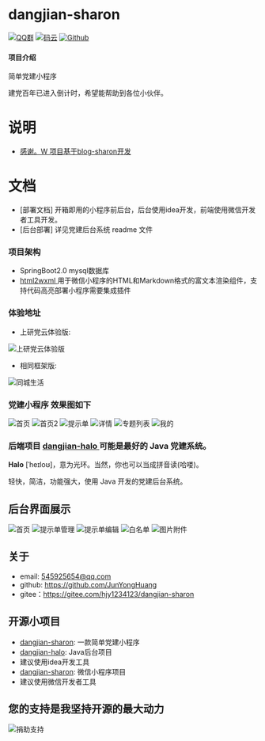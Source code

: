 # dangjian-sharon

[![QQ群](https://img.shields.io/badge/QQ%E7%BE%A4-723201457-yellowgreen.svg)](https://jq.qq.com/?_wv=1027&k=19odMmjy)
[![码云](https://img.shields.io/badge/Gitee-%E7%A0%81%E4%BA%91-yellow.svg)](https://gitee.com/hjy1234123/dangjian-sharon)
[![Github](https://img.shields.io/badge/Github-Github-red.svg)](https://github.com/JunYongHuang/dangjian-sharon)

#### 项目介绍
简单党建小程序

建党百年已进入倒计时，希望能帮助到各位小伙伴。

# 说明
- [感谢。W 项目基于blog-sharon开发](https://gitee.com/qinxuewu/blog-sharon/tree/master/blog-halo)

# 文档
- [部署文档]  开箱即用的小程序前后台，后台使用idea开发，前端使用微信开发者工具开发。
- [后台部署]  详见党建后台系统 readme 文件

### 项目架构
- SpringBoot2.0 mysql数据库
-  [html2wxml ](https://gitee.com/qwqoffice/html2wxml) 用于微信小程序的HTML和Markdown格式的富文本渲染组件，支持代码高亮部署小程序需要集成插件


### 体验地址
- 上研党云体验版:

![上研党云体验版](https://images.gitee.com/uploads/images/2021/0408/131609_d86447b1_893422.png "微信图片_20210408131535.png")
- 相同框架版:

![同城生活](https://images.gitee.com/uploads/images/2021/0408/142504_1a6edb0b_893422.jpeg "0.jpg")


### 党建小程序 效果图如下
![首页](https://images.gitee.com/uploads/images/2021/0408/142518_9c7e9bba_893422.jpeg "1.jpg")
![首页2](https://images.gitee.com/uploads/images/2021/0408/142532_c44a10df_893422.jpeg "2.jpg")
![提示单](https://images.gitee.com/uploads/images/2021/0408/142543_6de99ab5_893422.jpeg "3.jpg")
![详情](https://images.gitee.com/uploads/images/2021/0408/142613_c93a7d61_893422.jpeg "4.jpg")
![专题列表](https://images.gitee.com/uploads/images/2021/0408/142625_e24e179d_893422.jpeg "5.jpg")
![我的](https://images.gitee.com/uploads/images/2021/0408/142636_04911479_893422.jpeg "6.jpg")





### 后端项目 [dangjian-halo ]( https://github.com/JunYongHuang/dangjian-sharon/tree/master/dangjian-halo )可能是最好的 Java 党建系统。
**Halo** [ˈheɪloʊ]，意为光环。当然，你也可以当成拼音读(哈喽)。

轻快，简洁，功能强大，使用 Java 开发的党建后台系统。



## 后台界面展示


![首页](https://images.gitee.com/uploads/images/2021/0408/145551_37b1bc04_893422.png "12.png")
![提示单管理](https://images.gitee.com/uploads/images/2021/0408/145608_31a0b480_893422.png "13.png")
![提示单编辑](https://images.gitee.com/uploads/images/2021/0408/145617_25689d26_893422.jpeg "14.jpg")
![白名单](https://images.gitee.com/uploads/images/2021/0408/145624_af55e621_893422.png "15.png")
![图片附件](https://images.gitee.com/uploads/images/2021/0408/145633_82100f48_893422.png "16.png")



## 关于

- email:  545925654@qq.com
- github: https://github.com/JunYongHuang
- gitee：https://gitee.com/hjy1234123/dangjian-sharon


## 开源小项目
- [dangjian-sharon](https://github.com/JunYongHuang/dangjian-sharon):   一款简单党建小程序
- [dangjian-halo](https://github.com/JunYongHuang/dangjian-sharon/dangjian-halo):  Java后台项目 
- 建议使用idea开发工具
- [dangjian-sharon](https://github.com/JunYongHuang/dangjian-sharon/dangjian-sharon): 微信小程序项目
- 建议使用微信开发者工具

## 您的支持是我坚持开源的最大动力

![捐助支持](https://images.gitee.com/uploads/images/2021/0408/142645_bba4c69b_893422.jpeg "8.jpg")
